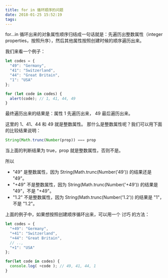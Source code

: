 ```yaml
---
title: for in 循环顺序的问题
date: 2018-01-25 15:52:19
tags:
---
```


for...in 循环出来的对象属性顺序归结成一句话就是：先遍历出整数属性（integer properties，按照升序），然后其他属性按照创建时候的顺序遍历出来。

我们来看一个例子：
```js
let codes = {
  "49": "Germany",
  "41": "Switzerland",
  "44": "Great Britain",
  "1": "USA"
};

for (let code in codes) {
  alert(code); // 1, 41, 44, 49
}
```

最终遍历出来的结果是：属性 1 先遍历出来， 49 最后遍历出来。

这里的 1、41、44 和 49 就是整数属性。
那什么是整数属性呢？我们可以用下面的比较结果说明：
```js
String(Math.trunc(Number(prop)) === prop
```
当上面的判断结果为 true，prop 就是整数属性，否则不是。

所以

* "49" 是整数属性，因为 String(Math.trunc(Number('49')) 的结果还是 "49"。
* "+49" 不是整数属性，因为 String(Math.trunc(Number('+49')) 的结果是 "49"，不是 "+49"。
* "1.2" 不是整数属性，因为 String(Math.trunc(Number('1.2')) 的结果是 "1"，不是 "1.2"。

上面的例子中，如果想按照创建顺序循环出来，可以用一个 讨巧 的方法：
```js
let codes = {
  "+49": "Germany",
  "+41": "Switzerland",
  "+44": "Great Britain",
  // ..,
  "+1": "USA"
};

for(let code in codes) {
  console.log( +code ); // 49, 41, 44, 1
}
```